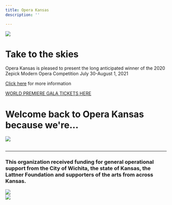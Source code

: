 ```yaml
---
title: Opera Kansas
description: ''

---
```

![](/uploads/staggerwing-title-card.png)

# Take to the skies

Opera Kansas is pleased to present the long anticipated winner of the 2020 Zepick Modern Opera Competition July 30-August 1, 2021

[Click here](https://operakansas.org/our-performances/ "Staggerwing") for more information

[WORLD PREMIERE GALA TICKETS HERE](https://staggerwing.bpt.me "Gala Tickets")

# Welcome back to Opera Kansas because we're...

![](/uploads/opera-in-fb-announcement.jpg)

## 

***

### This organization received funding for general operational support from the City of Wichita, the state of Kansas, the Lattner Foundation and supporters of the arts from across Kansas.

<div class="sponsor-logos">
<div><img src="/img/wichita-logo.png"></div>
<div><img src="/img/arts-commission-logo.png"></div>
</div>